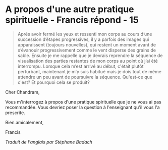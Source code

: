 # A propos d'une autre pratique spirituelle - Francis répond - 15

>Après avoir fermé les yeux et ressenti mon corps au cours d’une succession d’étapes progressives, il y a parfois des images qui apparaissent (toujours nouvelles), qui restent un moment avant de s’évanouir progressivement comme le vent disperse des grains de sable. Ensuite je me rappelle que je devrais reprendre la séquence de visualisation des parties restantes de mon corps au point où j’ai été interrompu. Lorsque cela m’est arrivé au début, c'était plutôt perturbant, maintenant je m’y suis habitué mais je dois tout de même attendre un peu avant de poursuivre la séquence. Qu'est-ce que c'est? Et pourquoi cela se produit?

Cher Chandram,

Vous m'interrogez à propos d'une pratique spirituelle que je ne vous ai pas recommandée. Vous devriez poser la question à l'enseignant qu'il vous l'a prescrite.

Bien amicalement,

Francis

_Traduit de l'anglais par Stéphane Badach_

